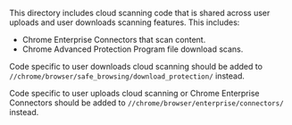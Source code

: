 This directory includes cloud scanning code that is shared across user uploads
and user downloads scanning features. This includes:
  * Chrome Enterprise Connectors that scan content.
  * Chrome Advanced Protection Program file download scans.

Code specific to user downloads cloud scanning should be added to
`//chrome/browser/safe_browsing/download_protection/` instead.

Code specific to user uploads cloud scanning or Chrome Enterprise Connectors
should be added to `//chrome/browser/enterprise/connectors/` instead.
